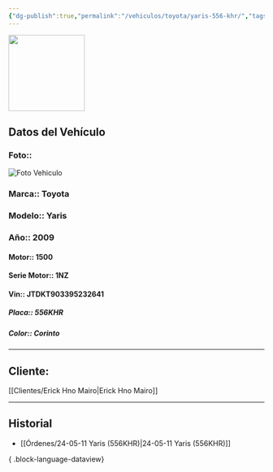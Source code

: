 ```yaml
---
{"dg-publish":true,"permalink":"/vehiculos/toyota/yaris-556-khr/","tags":["Toyota"]}
---
```


<img src="https://lh3.googleusercontent.com/d/137fl3TIZ0-PU8b-Pt0bsjclwHub_u78G" width="150">

## Datos del Vehículo 
### Foto:: 
<img src="https://lh3.googleusercontent.com/d/1XU48vmxrvbc7sRDvPLXQNFF9oD0JPx6W" Alt="Foto Vehiculo">

### Marca:: Toyota
### Modelo:: Yaris
### Año:: 2009
#### Motor:: 1500
#### Serie Motor:: 1NZ
#### Vin:: JTDKT903395232641
##### Placa:: 556KHR
##### Color:: Corinto 
---

## Cliente:

[[Clientes/Erick Hno Mairo\|Erick Hno Mairo]]

---

## Historial

- [[Órdenes/24-05-11 Yaris (556KHR)\|24-05-11 Yaris (556KHR)]]

{ .block-language-dataview} 